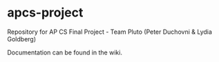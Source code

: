 apcs-project
============

Repository for AP CS Final Project - Team Pluto (Peter Duchovni &amp; Lydia Goldberg)

Documentation can be found in the wiki.
